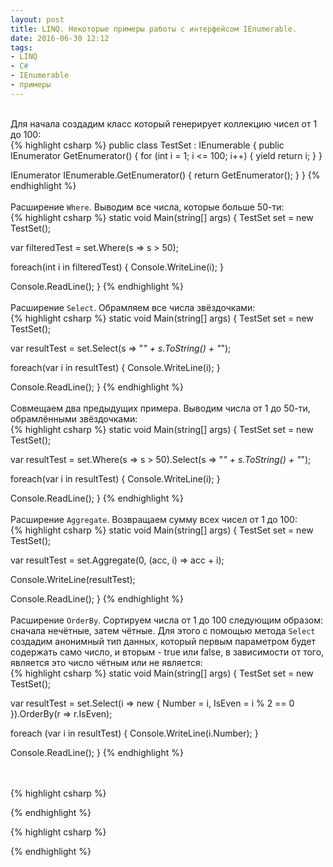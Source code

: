 ```yaml
---
layout: post
title: LINQ. Некоторые примеры работы с интерфейсом IEnumerable.
date: 2016-06-30 12:12
tags:
- LINQ
- C#
- IEnumerable
- примеры
---
```

<br>
Для начала создадим класс который генерирует коллекцию чисел от 1 до 100:
<br>
{% highlight csharp %}
public class TestSet : IEnumerable<int>
{
  public IEnumerator<int> GetEnumerator()
  {
    for (int i = 1; i <= 100; i++)
    {
      yield return i;
    }
  }

  IEnumerator IEnumerable.GetEnumerator()
  {
    return GetEnumerator();
  }
}
{% endhighlight %}
<br>
<br>
Расширение `Where`. Выводим все числа, которые больше 50-ти:
<br>
{% highlight csharp %}
static void Main(string[] args)
{
  TestSet set = new TestSet();

  var filteredTest = set.Where(s => s > 50);

  foreach(int i in filteredTest)
  {
    Console.WriteLine(i);
  }
  
  Console.ReadLine();
}
{% endhighlight %}
<br>
<br>
Расширение `Select`. Обрамляем все числа звёздочками:
<br>
{% highlight csharp %}
static void Main(string[] args)
{
  TestSet set = new TestSet();

  var resultTest = set.Select(s => "*" + s.ToString() + "*");

  foreach(var i in resultTest)
  {
    Console.WriteLine(i);
  }
  
  Console.ReadLine();
}
{% endhighlight %}
<br>
<br>
Совмещаем два предыдущих примера. Выводим числа от 1 до 50-ти, обрамлёнными звёздочками:
<br>
{% highlight csharp %}
static void Main(string[] args)
{
  TestSet set = new TestSet();

  var resultTest = set.Where(s => s > 50).Select(s => "*" + s.ToString() + "*");

  foreach(var i in resultTest)
  {
    Console.WriteLine(i);
  }
  
  Console.ReadLine();
}
{% endhighlight %}
<br>
<br>
Расширение `Aggregate`. Возвращаем сумму всех чисел от 1 до 100:
<br>
{% highlight csharp %}
static void Main(string[] args)
{
  TestSet set = new TestSet();

  var resultTest = set.Aggregate(0, (acc, i) => acc + i);

  Console.WriteLine(resultTest);

  Console.ReadLine();
}
{% endhighlight %}
<br>
<br>
Расширение `OrderBy`. Сортируем числа от 1 до 100 следующим образом: сначала нечётные, затем чётные. Для этого с помощью метода `Select` создадим анонимный тип данных, который первым параметром будет содержать само число, и вторым - true или false, в зависимости от того, является это число чётным или не является:
<br>
{% highlight csharp %}
static void Main(string[] args)
{
  TestSet set = new TestSet();

  var resultTest = set.Select(i => new { Number = i, IsEven = i % 2 == 0 }).OrderBy(r => r.IsEven);

  foreach (var i in resultTest)
  {
    Console.WriteLine(i.Number);
  }

  Console.ReadLine();
}
{% endhighlight %}
<br>
<br>

<br>
{% highlight csharp %}

{% endhighlight %}

{% highlight csharp %}

{% endhighlight %}
